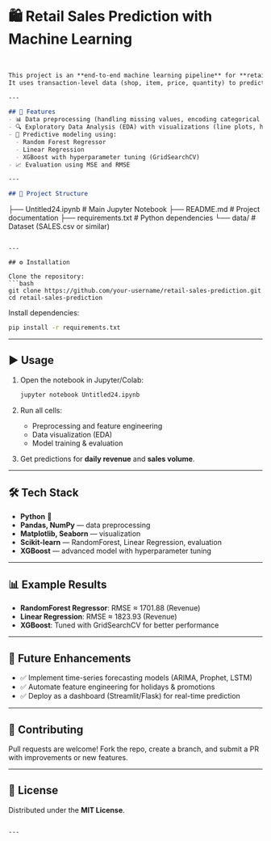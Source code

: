 # 🛍️ Retail Sales Prediction with Machine Learning
```markdown
  

This project is an **end-to-end machine learning pipeline** for **retail sales forecasting and revenue prediction**.  
It uses transaction-level data (shop, item, price, quantity) to predict daily revenue and sales volume.  

---

## 🚀 Features
- 📊 Data preprocessing (handling missing values, encoding categorical features, feature engineering)  
- 🔍 Exploratory Data Analysis (EDA) with visualizations (line plots, histograms, boxplots, heatmaps)  
- 🧮 Predictive modeling using:
  - Random Forest Regressor  
  - Linear Regression  
  - XGBoost with hyperparameter tuning (GridSearchCV)  
- 📈 Evaluation using MSE and RMSE  

---

## 📂 Project Structure
```

├── Untitled24.ipynb                 # Main Jupyter Notebook
├── README.md                        # Project documentation
├── requirements.txt                 # Python dependencies
└── data/                            # Dataset (SALES.csv or similar)

````

---

## ⚙️ Installation

Clone the repository:
```bash
git clone https://github.com/your-username/retail-sales-prediction.git
cd retail-sales-prediction
````

Install dependencies:

```bash
pip install -r requirements.txt
```

---

## ▶️ Usage

1. Open the notebook in Jupyter/Colab:

   ```bash
   jupyter notebook Untitled24.ipynb
   ```
2. Run all cells:

   * Preprocessing and feature engineering
   * Data visualization (EDA)
   * Model training & evaluation
3. Get predictions for **daily revenue** and **sales volume**.

---

## 🛠️ Tech Stack

* **Python** 🐍
* **Pandas, NumPy** — data preprocessing
* **Matplotlib, Seaborn** — visualization
* **Scikit-learn** — RandomForest, Linear Regression, evaluation
* **XGBoost** — advanced model with hyperparameter tuning

---

## 📊 Example Results

* **RandomForest Regressor**: RMSE ≈ 1701.88 (Revenue)
* **Linear Regression**: RMSE ≈ 1823.93 (Revenue)
* **XGBoost**: Tuned with GridSearchCV for better performance

---

## 🔮 Future Enhancements

* ✅ Implement time-series forecasting models (ARIMA, Prophet, LSTM)
* ✅ Automate feature engineering for holidays & promotions
* ✅ Deploy as a dashboard (Streamlit/Flask) for real-time prediction

---

## 🤝 Contributing

Pull requests are welcome! Fork the repo, create a branch, and submit a PR with improvements or new features.

---

## 📜 License

Distributed under the **MIT License**.

```

---

```
